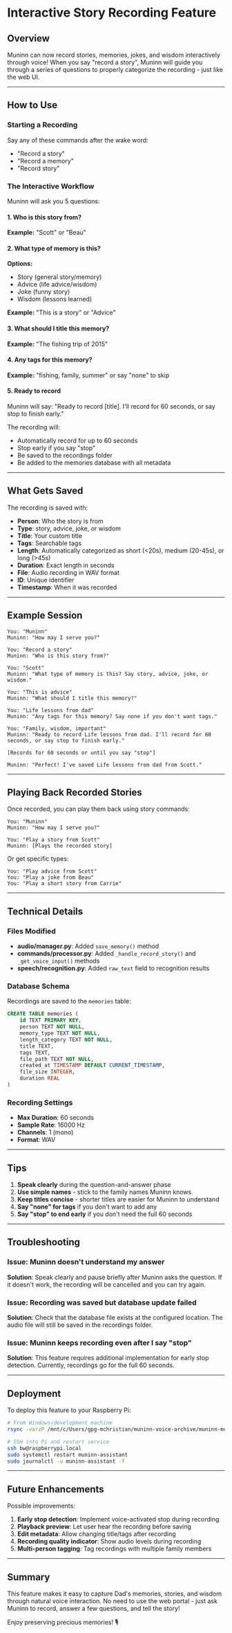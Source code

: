 # Interactive Story Recording Feature

## Overview
Muninn can now record stories, memories, jokes, and wisdom interactively through voice! When you say "record a story", Muninn will guide you through a series of questions to properly categorize the recording - just like the web UI.

---

## How to Use

### Starting a Recording
Say any of these commands after the wake word:
- "Record a story"
- "Record a memory"
- "Record story"

### The Interactive Workflow

Muninn will ask you 5 questions:

#### 1. Who is this story from?
**Example:** "Scott" or "Beau"

#### 2. What type of memory is this?
**Options:**
- Story (general story/memory)
- Advice (life advice/wisdom)
- Joke (funny story)
- Wisdom (lessons learned)

**Example:** "This is a story" or "Advice"

#### 3. What should I title this memory?
**Example:** "The fishing trip of 2015"

#### 4. Any tags for this memory?
**Example:** "fishing, family, summer" or say "none" to skip

#### 5. Ready to record
Muninn will say: "Ready to record [title]. I'll record for 60 seconds, or say stop to finish early."

The recording will:
- Automatically record for up to 60 seconds
- Stop early if you say "stop"
- Be saved to the recordings folder
- Be added to the memories database with all metadata

---

## What Gets Saved

The recording is saved with:
- **Person**: Who the story is from
- **Type**: story, advice, joke, or wisdom
- **Title**: Your custom title
- **Tags**: Searchable tags
- **Length**: Automatically categorized as short (<20s), medium (20-45s), or long (>45s)
- **Duration**: Exact length in seconds
- **File**: Audio recording in WAV format
- **ID**: Unique identifier
- **Timestamp**: When it was recorded

---

## Example Session

```
You: "Muninn"
Muninn: "How may I serve you?"

You: "Record a story"
Muninn: "Who is this story from?"

You: "Scott"
Muninn: "What type of memory is this? Say story, advice, joke, or wisdom."

You: "This is advice"
Muninn: "What should I title this memory?"

You: "Life lessons from dad"
Muninn: "Any tags for this memory? Say none if you don't want tags."

You: "Family, wisdom, important"
Muninn: "Ready to record Life lessons from dad. I'll record for 60 seconds, or say stop to finish early."

[Records for 60 seconds or until you say "stop"]

Muninn: "Perfect! I've saved Life lessons from dad from Scott."
```

---

## Playing Back Recorded Stories

Once recorded, you can play them back using story commands:

```
You: "Muninn"
Muninn: "How may I serve you?"

You: "Play a story from Scott"
Muninn: [Plays the recorded story]
```

Or get specific types:
```
You: "Play advice from Scott"
You: "Play a joke from Beau"
You: "Play a short story from Carrie"
```

---

## Technical Details

### Files Modified
- **audio/manager.py**: Added `save_memory()` method
- **commands/processor.py**: Added `_handle_record_story()` and `_get_voice_input()` methods
- **speech/recognition.py**: Added `raw_text` field to recognition results

### Database Schema
Recordings are saved to the `memories` table:
```sql
CREATE TABLE memories (
    id TEXT PRIMARY KEY,
    person TEXT NOT NULL,
    memory_type TEXT NOT NULL,
    length_category TEXT NOT NULL,
    title TEXT,
    tags TEXT,
    file_path TEXT NOT NULL,
    created_at TIMESTAMP DEFAULT CURRENT_TIMESTAMP,
    file_size INTEGER,
    duration REAL
)
```

### Recording Settings
- **Max Duration**: 60 seconds
- **Sample Rate**: 16000 Hz
- **Channels**: 1 (mono)
- **Format**: WAV

---

## Tips

1. **Speak clearly** during the question-and-answer phase
2. **Use simple names** - stick to the family names Muninn knows
3. **Keep titles concise** - shorter titles are easier for Muninn to understand
4. **Say "none" for tags** if you don't want to add any
5. **Say "stop" to end early** if you don't need the full 60 seconds

---

## Troubleshooting

### Issue: Muninn doesn't understand my answer
**Solution**: Speak clearly and pause briefly after Muninn asks the question. If it doesn't work, the recording will be cancelled and you can try again.

### Issue: Recording was saved but database update failed
**Solution**: Check that the database file exists at the configured location. The audio file will still be saved in the recordings folder.

### Issue: Muninn keeps recording even after I say "stop"
**Solution**: This feature requires additional implementation for early stop detection. Currently, recordings go for the full 60 seconds.

---

## Deployment

To deploy this feature to your Raspberry Pi:

```bash
# From Windows/development machine
rsync -varzP /mnt/c/Users/gpg-mchristian/muninn-voice-archive/muninn-modular bw@raspberrypi.local:muninn/muninn-v3

# SSH into Pi and restart service
ssh bw@raspberrypi.local
sudo systemctl restart muninn-assistant
sudo journalctl -u muninn-assistant -f
```

---

## Future Enhancements

Possible improvements:
1. **Early stop detection**: Implement voice-activated stop during recording
2. **Playback preview**: Let user hear the recording before saving
3. **Edit metadata**: Allow changing title/tags after recording
4. **Recording quality indicator**: Show audio levels during recording
5. **Multi-person tagging**: Tag recordings with multiple family members

---

## Summary

This feature makes it easy to capture Dad's memories, stories, and wisdom through natural voice interaction. No need to use the web portal - just ask Muninn to record, answer a few questions, and tell the story!

Enjoy preserving precious memories! 🎙️
